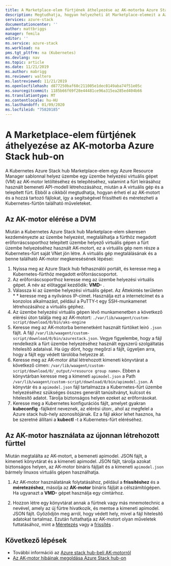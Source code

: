 ```yaml
---
title: A Marketplace-elem fürtjének áthelyezése az AK-motorba Azure Stack hub-on | Microsoft Docs
description: Megtudhatja, hogyan helyezheti át Marketplace-elemeit a Azure Stack hub AK-beli motorján.
services: azure-stack
documentationcenter: ''
author: mattbriggs
manager: femila
editor: ''
ms.service: azure-stack
ms.workload: na
pms.tgt_pltfrm: na (Kubernetes)
ms.devlang: nav
ms.topic: article
ms.date: 11/21/2019
ms.author: mabrigg
ms.reviewer: waltero
ms.lastreviewed: 11/21/2019
ms.openlocfilehash: d877250baf60c211005e1dec0149aba74f51e05c
ms.sourcegitcommit: 1185b66f69f28e44481ce96a315ea285ed404b66
ms.translationtype: MT
ms.contentlocale: hu-HU
ms.lasthandoff: 01/09/2020
ms.locfileid: "75820185"
---
```

# <a name="move-your-marketplace-item-cluster-to-the-aks-engine-on-azure-stack-hub"></a>A Marketplace-elem fürtjének áthelyezése az AK-motorba Azure Stack hub-on

A Kubernetes Azure Stack hub Marketplace-elem egy Azure Resource Manager sablonnal helyez üzembe egy üzembe helyezési virtuális gépet (VM) az AK-motor letöltéséhez és telepítéséhez, valamint a fürt leírásához használt bemeneti API-modell létrehozásához, miután a A virtuális gép és a telepített fürt. Ebből a cikkből megtudhatja, hogyan érheti el az AK-motort és a hozzá tartozó fájlokat, így a segítségével frissítheti és méretezheti a Kubernetes-fürtön található műveleteket.

## <a name="access-aks-engine-in-the-dvm"></a>Az AK-motor elérése a DVM

Miután a Kubernetes Azure Stack hub Marketplace-elem sikeresen kezdeményezte az üzembe helyezést, megtalálhatja a fürthöz megadott erőforráscsoporthoz telepített üzembe helyező virtuális gépen a fürt üzembe helyezéséhez használt AK-motort, ez a virtuális gép nem része a Kubernetes-fürt saját VNet jön létre. A virtuális gép megtalálásának és a benne található AK-motor megkeresésének lépései:

1.  Nyissa meg az Azure Stack hub felhasználói portált, és keresse meg a Kubernetes-fürthöz megadott erőforráscsoportot.
2.  Az erőforráscsoporthoz keresse meg az üzembe helyezési virtuális gépet. A név az előtaggal kezdődik: **VMD-** .
3.  Válassza ki az üzembe helyezési virtuális gépet. Az Áttekintés területen * * keresse meg a nyilvános IP-címet. Használja ezt a internetcímet és a konzolos alkalmazást, például a PuTTY-t egy SSH-munkamenet létrehozásához a virtuális géphez.
4.  Az üzembe helyezési virtuális gépen lévő munkamenetben a következő elérési úton találja meg az AK-motort: `./var/lib/waagent/custom-script/download/0/bin/aks-engine`
5.  Keresse meg az AK-motorba bemenetként használt fürtöket leíró `.json` fájlt. A fájl `/var/lib/waagent/custom-script/download/0/bin/azurestack.json`. Vegye figyelembe, hogy a fájl rendelkezik a fürt üzembe helyezéséhez használt egyszerű szolgáltatás hitelesítő adataival. Ha úgy dönt, hogy megőrzi a fájlt, ügyeljen arra, hogy a fájlt egy védett tárolóba helyezze át.
6.  Keresse meg az AK-motor által létrehozott kimeneti könyvtárat a következő címen: `/var/lib/waagent/custom-script/download/0/_output/<resource group name>`. Ebben a könyvtárban keresse meg a kimeneti `apimodel.json` a Path `/var/lib/waagent/custom-script/download/0/bin/apimodel.json`. A könyvtár és a `apimodel.json` fájl tartalmazza a Kubernetes-fürt üzembe helyezéséhez szükséges összes generált tanúsítványt, kulcsot és hitelesítő adatot. Tárolja biztonságos helyen ezeket az erőforrásokat.
7.  Keresse meg a Kubernetes konfigurációs fájlt, amelyet gyakran **kubeconfig** -fájlként neveznek, az elérési úton:, ahol az megfelel a Azure stack hub-hely azonosítójának. Ez a fájl akkor lehet hasznos, ha be szeretné állítani a **kubectl** -t a Kubernetes-fürt eléréséhez.

## <a name="use-the-aks-engine-with-your-newly-created-cluster"></a>Az AK-motor használata az újonnan létrehozott fürttel

Miután megtalálta az AK-motort, a bemeneti apimodel. JSON fájlt, a kimeneti könyvtárat és a kimeneti apimodel. JSON fájlt, tárolja azokat biztonságos helyen, az AK-motor bináris fájljait és a kimeneti `apimodel.json` bármely linuxos virtuális gépen használhatja.

1.  Az AK-motor használatának folytatásához, például a **frissítéshez** és a **méretezéshez**, másolja az **AK-motor** bináris fájlját a célszámítógépen. Ha ugyanazt a **VMD-** gépet használja egy címtárhoz.

2.  Hozzon létre egy könyvtárat annak a fürtnek vagy más mnemotechnic a nevével, amely az új fürtre hivatkozik, és mentse a kimeneti apimodel. JSON fájlt. Győződjön meg arról, hogy védett hely, mivel a fájl hitelesítő adatokat tartalmaz. Ezután futtathatja az AK-motort olyan műveletek futtatásához, mint a [Méretezés](azure-stack-kubernetes-aks-engine-scale.md) vagy a [frissítés](azure-stack-kubernetes-aks-engine-upgrade.md) .

## <a name="next-steps"></a>Következő lépések

- További információ az [Azure stack hub-beli AK-motorról](azure-stack-kubernetes-aks-engine-overview.md)  
- [Az AK-motor hibáinak megoldása Azure Stack hub-on](azure-stack-kubernetes-aks-engine-troubleshoot.md)  

